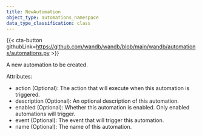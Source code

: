 ```yaml
---
title: NewAutomation
object_type: automations_namespace
data_type_classification: class
---
```


{{< cta-button githubLink=https://github.com/wandb/wandb/blob/main/wandb/automations/automations.py >}}



A new automation to be created.

Attributes:
- action (Optional): The action that will execute when this automation is triggered.
- description (Optional): An optional description of this automation.
- enabled (Optional): Whether this automation is enabled.  Only enabled automations will trigger.
- event (Optional): The event that will trigger this automation.
- name (Optional): The name of this automation.